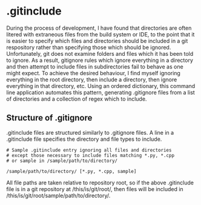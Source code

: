 # .gitinclude
During the process of development, I have found that directories are often litered with extraneous files from the build system or IDE,
to the point that it is easier to specify which files and directories should be included in a
git respository rather than specifying those which should be ignored. Unfortunately, git does not examine folders and files which it has been told to ignore.
As a result, gitignore rules which ignore everything in a directory and then attempt to include files in subdirectories fail to behave as one might expect.
To achieve the desired behaviour, I find myself ignoring everything in the root directory, then include a directory, then ignore everything in that
directory, etc. Using an ordered dictionary, this command line application automates this pattern, generating .gitignore files from a list of
directories and a collection of regex which to include.

## Structure of .gitignore
.gitinclude files are structured similarly to .gitignore files. A line in a .gitinclude file specifies the directory and file types to include.
```
# Sample .gitinclude entry ignoring all files and directories
# except those necessary to include files matching *.py, *.cpp
# or sample in /sample/path/to/directory/

/sample/path/to/directory/ [*.py, *.cpp, sample]
```
All file paths are taken relative to repository root, so if the above .gitinclude file is in a git repository at
/this/is/git/root/, then files will be included in /this/is/git/root/sample/path/to/directory/.
